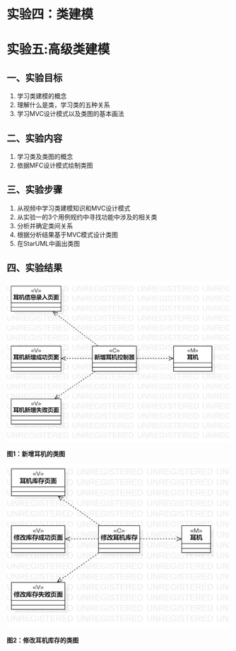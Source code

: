 # 实验四：类建模
# 实验五:高级类建模

## 一、实验目标

1. 学习类建模的概念
2. 理解什么是类，学习类的五种关系
3. 学习MVC设计模式以及类图的基本画法

## 二、实验内容

1. 学习类及类图的概念
2. 依据MFC设计模式绘制类图

## 三、实验步骤

1. 从视频中学习类建模知识和MVC设计模式
2. 从实验一的3个用例规约中寻找功能中涉及的相关类
3. 分析并确定类间关系
4. 根据分析结果基于MVC模式设计类图
5. 在StarUML中画出类图

## 四、实验结果

![新增耳机的类图](test4model1.jpg)

**图1：新增耳机的类图**

![修改耳机库存的类图](test4model2.jpg)

**图2：修改耳机库存的类图**


